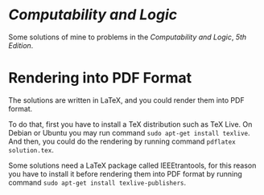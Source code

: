 # *Computability and Logic*
Some solutions of mine to problems in the *Computability and Logic*,
*5th Edition*.




# Rendering into PDF Format
The solutions are written in LaTeX, and you could render them into PDF format.

To do that, first you have to install a TeX distribution such as TeX Live. On
Debian or Ubuntu you may run command `sudo apt-get install texlive`. And then,
you could do the rendering by running command `pdflatex solution.tex`.

Some solutions need a LaTeX package called IEEEtrantools, for this reason you
have to install it before rendering them into PDF format by running command
`sudo apt-get install texlive-publishers`.
